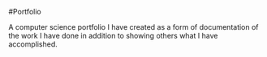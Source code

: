 #Portfolio

A computer science portfolio I have created as a form of documentation of the work I have done in addition to showing others what I have accomplished.
